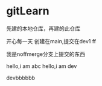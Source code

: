 # gitLearn
先建的本地仓库，再建的此仓库
 
开心每一天
创建在main,提交在dev1 
ff
 
我是noffmerge分支上提交的东西

hello,i am abc 
hello,i am dev




devbbbbbb

